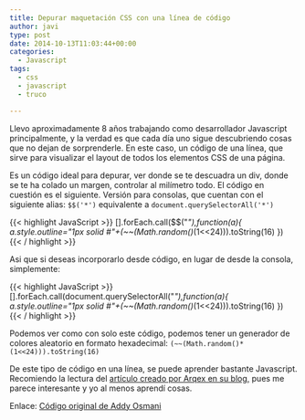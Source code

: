 ```yaml
---
title: Depurar maquetación CSS con una línea de código
author: javi
type: post
date: 2014-10-13T11:03:44+00:00
categories:
  - Javascript
tags:
  - css
  - javascript
  - truco

---
```

Llevo aproximadamente 8 años trabajando como desarrollador Javascript principalmente, y la verdad es que cada día uno sigue descubriendo cosas que no dejan de sorprenderle. En este caso, un código de una línea, que sirve para visualizar el layout de todos los elementos CSS de una página.

Es un código ideal para depurar, ver donde se te descuadra un div, donde se te ha colado un margen, controlar al milímetro todo. El código en cuestión es el siguiente. Versión para consolas, que cuentan con el siguiente alias: `$$('*')` equivalente a `document.querySelectorAll('*')`

{{< highlight JavaScript >}}
[].forEach.call($$("*"),function(a){
  a.style.outline="1px solid #"+(~~(Math.random()*(1<<24))).toString(16)
})
{{< / highlight >}}

Asi que si deseas incorporarlo desde código, en lugar de desde la consola, simplemente:

{{< highlight JavaScript >}}
[].forEach.call(document.querySelectorAll("*"),function(a){
  a.style.outline="1px solid #"+(~~(Math.random()*(1<<24))).toString(16)
})
{{< / highlight >}}

Podemos ver como con solo este código, podemos tener un generador de colores aleatorio en formato hexadecimal: `(~~(Math.random()*(1<<24))).toString(16)`

De este tipo de código en una línea, se puede aprender bastante Javascript. Recomiendo la lectura del [artículo creado por Arqex en su blog,][1] pues me parece interesante y yo al menos aprendí cosas.

Enlace: [Código original de Addy Osmani][2]

 [1]: http://arqex.com/939/learning-much-javascript-one-line-code "Arqex - Learning much javascript from one line of code"
 [2]: https://gist.github.com/addyosmani/fd3999ea7fce242756b1 "One line code for CSS debugger"
